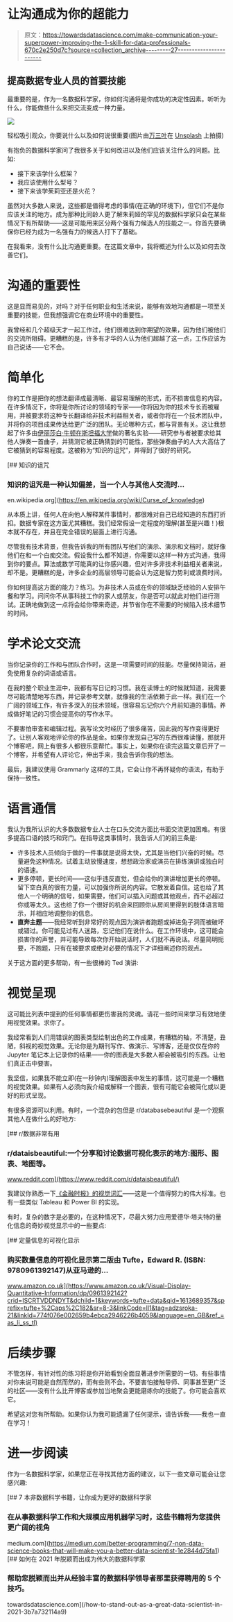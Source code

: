 # 让沟通成为你的超能力

> 原文：<https://towardsdatascience.com/make-communication-your-superpower-improving-the-1-skill-for-data-professionals-670c2e250d7c?source=collection_archive---------27----------------------->

## 提高数据专业人员的首要技能

最重要的是，作为一名数据科学家，你如何沟通将是你成功的决定性因素。听听为什么，你能做些什么来把交流变成一种力量。

![](img/4f9ff082665b94952011735bd7ed82f4.png)

轻松吸引观众，你要说什么以及如何说很重要(图片由[万三叶](https://unsplash.com/@wansan_99?utm_source=medium&utm_medium=referral)在 [Unsplash](https://unsplash.com?utm_source=medium&utm_medium=referral) 上拍摄)

有抱负的数据科学家问了我很多关于如何改进以及他们应该关注什么的问题。比如:

*   接下来该学什么框架？
*   我应该使用什么型号？
*   接下来该学茱莉亚还是火花？

虽然对大多数人来说，这些都是值得考虑的事情(在正确的环境下)，但它们不是你应该关注的地方。成为那种比同龄人更了解朱莉娅的罕见的数据科学家只会在某些情况下有所帮助——这是可能用来区分两个强有力候选人的技能之一。你首先要确保你已经为成为一名强有力的候选人打下了基础。

在我看来，没有什么比沟通更重要。在这篇文章中，我将概述为什么以及如何去改善它们。

# 沟通的重要性

这是显而易见的，对吗？对于任何职业和生活来说，能够有效地沟通都是一项至关重要的技能，但我想强调它在商业环境中的重要性。

我曾经和几个超级天才一起工作过，他们很难达到你期望的效果，因为他们被他们的交流所阻碍。更糟糕的是，许多有才华的人认为他们超越了这一点，工作应该为自己说话——它不会。

# 简单化

你的工作是把你的想法翻译成最清晰、最容易理解的形式，而不损害信息的内容。在许多情况下，你将是你所讨论的领域的专家——你将因为你的技术专长而被雇用，并被要求将这种专长翻译给非技术利益相关者，或者你将在一个技术团队中，并将你的项目成果传达给更广泛的团队。无论哪种方式，都与背景有关。这让我想起了许多由[伊丽莎白·牛顿在斯坦福大学](https://creatorsvancouver.com/wp-content/uploads/2016/06/rocky-road-from-actions-to-intentions.pdf)做的著名实验——研究参与者被要求给其他人弹奏一首曲子，并猜测它被正确猜到的可能性，那些弹奏曲子的人大大高估了它被猜到的容易程度。这被称为“知识的诅咒”，并得到了很好的研究。

 [## 知识的诅咒

### 知识的诅咒是一种认知偏差，当一个人与其他人交流时…

en.wikipedia.org](https://en.wikipedia.org/wiki/Curse_of_knowledge) 

从本质上讲，任何人在向他人解释某件事情时，都很难对自己已经知道的东西打折扣。数据专家在这方面尤其糟糕。我们经常假设一定程度的理解(甚至是兴趣！)根本就不存在，并且在完全错误的层面上进行沟通。

尽管我有技术背景，但我告诉我的所有团队写他们的演示、演示和文档时，就好像他们在和一个白痴交流。假设我什么都不知道，你需要以这样一种方式沟通，我得到你的要点。算法或数学可能真的让你感兴趣，但对许多非技术利益相关者来说，却不是。更糟糕的是，许多企业的高层领导可能会认为这是智力势利或浪费时间。

你如何提高这方面的能力？练习。为非技术人员或在你的领域缺乏经验的人安排午餐和学习。问问你不从事科技工作的家人或朋友，你是否可以就此对他们进行测试。正确地做到这一点将会给你带来奇迹，并节省你在不需要的时候陷入技术细节的时间。

# 学术论文交流

当你记录你的工作和与团队合作时，这是一项需要时间的技能。尽量保持简洁，避免使用复杂的词语或语言。

在我的整个职业生涯中，我都有写日记的习惯。我在读博士的时候就知道，我需要尽可能清楚地写东西，并记录参考文献，就像我的生活依赖于此一样。我们在一个广阔的领域工作，有许多深入的技术领域，很容易忘记你六个月前知道的事情。养成做好笔记的习惯会提高你的写作水平。

不要害怕审查和编辑过程。我写论文时经历了很多痛苦，因此我的写作变得更好了。让别人客观地评论你的作品是金。如果你发现自己写的东西很难读懂，那就开个博客吧，网上有很多人都很乐意帮忙。事实上，如果你在读完这篇文章后开了一个博客，并希望有人评论它，伸出手来，我会告诉你我的想法。

最后，我建议使用 Grammarly 这样的工具，它会让你不再怀疑你的语法，有助于保持一致性。

# 语言通信

我认为我所认识的大多数数据专业人士在口头交流方面比书面交流更加困难。有很多提高口语的技巧和窍门。在指导这类事情时，我告诉人们的前三条是:

*   许多技术人员倾向于做的一件事就是说得太快，尤其是当他们兴奋的时候。尽量避免这种情况。试着主动放慢速度，想想政治家或演员在排练演讲或独白时的语速。
*   更多停顿，更长时间——这似乎违反直觉，但会给你的演讲增加更长的停顿。留下空白真的很有力量，可以加强你所说的内容。它散发着自信。这也给了其他人一个明确的信号，如果需要，他们可以插入问题或其他观点，而不必超过你或等太久。这也给了你一个很好的机会来回顾你从房间里得到的肢体语言暗示，并相应地调整你的信息。
*   **直奔主题**——我经常听到非常好的观点因为演讲者跑题或掉进兔子洞而被破坏或错过。你可能见过有人迷路，忘记他们在说什么。在工作环境中，这可能会损害你的声誉，并可能导致每次你开始说话时，人们就不再说话。尽量简明扼要，不跑题，只有在被要求或绝对必要的情况下才详细阐述你的观点。

关于这方面的更多帮助，有一些很棒的 Ted 演讲:

# 视觉呈现

这可能比列表中提到的任何事情都更伤害我的灵魂。请花一些时间来学习有效地使用视觉效果。求你了。

我经常看到人们用错误的图表类型绘制出色的工作成果，有糟糕的轴，不清楚，丑陋，斜视的视觉效果。无论你是为期刊写作、做演示、写博客，还是仅仅在你的 Jupyter 笔记本上记录你的结果——你的图表是大多数人都会被吸引的东西。让他们真正击中要害。

我坚信，如果我不能立即(在一秒钟内)理解图表中发生的事情，这可能是一个糟糕的视觉效果。如果有人必须向我介绍或解释一个图表，很有可能它会被简化或以更好的形式呈现。

有很多资源可以利用。有时，一个混杂的包但是 r/databasebeautiful 是一个观察其他人在做什么的好地方:

[](https://www.reddit.com/r/dataisbeautiful/) [## r/数据非常有用

### r/dataisbeautiful:一个分享和讨论数据可视化表示的地方:图形、图表、地图等。

www.reddit.com](https://www.reddit.com/r/dataisbeautiful/) 

我建议你熟悉一下[《金融时报》的视觉词汇](https://ft-interactive.github.io/visual-vocabulary/)——这是一个值得努力的伟大标准。也有一些类似 Tableau 和 Power BI 的实现。

有时，复杂的数字是必要的，在这种情况下，尽最大努力应用爱德华·塔夫特的量化信息的奇妙视觉显示中的一些要点:

[](https://www.amazon.co.uk/Visual-Display-Quantitative-Information/dp/0961392142?crid=ISCRTVDDNDYT&dchild=1&keywords=tufte+data&qid=1613689357&sprefix=tufte+%2Caps%2C182&sr=8-3&linkCode=ll1&tag=adzsroka-21&linkId=774f076e002659b4ebca2946226b4059&language=en_GB&ref_=as_li_ss_tl) [## 定量信息的可视化显示

### 购买数量信息的可视化显示第二版由 Tufte，Edward R. (ISBN: 9780961392147)从亚马逊的…

www.amazon.co.uk](https://www.amazon.co.uk/Visual-Display-Quantitative-Information/dp/0961392142?crid=ISCRTVDDNDYT&dchild=1&keywords=tufte+data&qid=1613689357&sprefix=tufte+%2Caps%2C182&sr=8-3&linkCode=ll1&tag=adzsroka-21&linkId=774f076e002659b4ebca2946226b4059&language=en_GB&ref_=as_li_ss_tl) 

# 后续步骤

不管怎样，有针对性的练习将是你开始看到全面显著进步所需要的一切。有些事情对你来说可能是自然而然的，而有些则不会。不要害怕接触导师、同事甚至更广泛的社区——没有什么比开博客或参加当地聚会更能磨练你的技能了。你可能会喜欢它。

希望这对您有所帮助。如果你认为我可能遗漏了任何提示，请告诉我——我也一直在学习！

# 进一步阅读

作为一名数据科学家，如果您正在寻找其他方面的建议，以下一些文章可能会让您感兴趣:

[](https://medium.com/better-programming/7-non-data-science-books-that-will-make-you-a-better-data-scientist-1e2844d75fa1) [## 7 本非数据科学书籍，让你成为更好的数据科学家

### 在从事数据科学工作和大规模应用机器学习时，这些书籍将为您提供更广阔的视角

medium.com](https://medium.com/better-programming/7-non-data-science-books-that-will-make-you-a-better-data-scientist-1e2844d75fa1) [](/how-to-stand-out-as-a-great-data-scientist-in-2021-3b7a732114a9) [## 如何在 2021 年脱颖而出成为伟大的数据科学家

### 帮助您脱颖而出并从经验丰富的数据科学领导者那里获得聘用的 5 个技巧。

towardsdatascience.com](/how-to-stand-out-as-a-great-data-scientist-in-2021-3b7a732114a9)